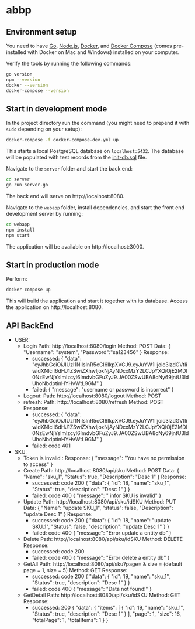 # abbp

## Environment setup

You need to have [Go](https://golang.org/),
[Node.js](https://nodejs.org/),
[Docker](https://www.docker.com/), and
[Docker Compose](https://docs.docker.com/compose/)
(comes pre-installed with Docker on Mac and Windows)
installed on your computer.

Verify the tools by running the following commands:

```sh
go version
npm --version
docker --version
docker-compose --version
```

## Start in development mode

In the project directory run the command (you might
need to prepend it with `sudo` depending on your setup):

```sh
docker-compose -f docker-compose-dev.yml up
```

This starts a local PostgreSQL database on `localhost:5432`.
The database will be populated with test records from the
[init-db.sql](init-db.sql) file.

Navigate to the `server` folder and start the back end:

```sh
cd server
go run server.go
```

The back end will serve on http://localhost:8080.

Navigate to the `webapp` folder, install dependencies,
and start the front end development server by running:

```sh
cd webapp
npm install
npm start
```

The application will be available on http://localhost:3000.

## Start in production mode

Perform:

```sh
docker-compose up
```

This will build the application and start it together with
its database. Access the application on http://localhost:8080.

## API BackEnd

- USER:
  - Login
    Path: http://localhost:8080/login
    Method: POST
    Data: {
    "Username": "system",
    "Password":"sa123456"
    }
    Response:
    - successed:
      {
      "data": "eyJhbGciOiJIUzI1NiIsInR5cCI6IkpXVCJ9.eyJuYW1lIjoic3lzdGVtIiwidXNlciI6dHJ1ZSwiZXhwIjoxNjAyNDcxMzY2LCJpYXQiOjE2MDI0NzEwNjYsImlzcyI6ImdvbGFuZyJ9.JA00ZSwUBA8cNy69jntU3ldUhoNbdptinHYHvWtL9GM"
      }
    - failed:
      {
      "message": "username or password is incorrect"
      }
  - Logout:
    Path: http://localhost:8080/logout
    Method: POST
  - refresh:
    Path: http://localhost:8080/refresh
    Method: POST
    Response:
    - successed:
      {
      "data": "eyJhbGciOiJIUzI1NiIsInR5cCI6IkpXVCJ9.eyJuYW1lIjoic3lzdGVtIiwidXNlciI6dHJ1ZSwiZXhwIjoxNjAyNDcxMzY2LCJpYXQiOjE2MDI0NzEwNjYsImlzcyI6ImdvbGFuZyJ9.JA00ZSwUBA8cNy69jntU3ldUhoNbdptinHYHvWtL9GM"
      }
    - failed: code 401
- SKU:
  - Token is invalid :
    Response:
    {
    "message": "You have no permission to access"
    }
  - Create
    Path: http://localhost:8080/api/sku
    Method: POST
    Data:
    {
    "Name": "sku_1",
    "Status": true,
    "Description": "Desc 1"
    }
    Response:
    - successed: code 200
      {
      "data": {
      "id": 18,
      "name": "sku_1",
      "Status": true,
      "description": "Desc 1"
      }
      }
    - failed: code 400
      {
      "message": " infor SKU is invalid"
      }
  - Update
    Path: http://localhost:8080/api/sku/idSKU
    Method: PUT
    Data:
    {
    "Name": "update SKU_1",
    "status": false,
    "Description": "update Desc 1"
    }
    Response:
    - successed: code 200
      {
      "data": {
      "id": 18,
      "name": "update SKU_1",
      "Status": false,
      "description": "update Desc 1"
      }
      }
    - failed: code 400
      {
      "message": "Error update a entity db"
      }
  - Delete
    Path: http://localhost:8080/api/sku/idSKU
    Method: DELETE
    Response:
    - successed: code 200
    - failed: code 400
      {
      "message": "Error delete a entity db"
      }
  - GetAll
    Path: http://localhost:8080/api/sku?page= & size = (default page = 1, size = 5)
    Method: GET
    Response:
    - successed: code 200
      {
      "data": {
      "id": 19,
      "name": "sku_1",
      "Status": true,
      "description": "Desc 1"
      }
      }
    - failed: code 400
      {
      "message": "Data not found!"
      }
  - GetDetail
    Path: http://localhost:8080/api/sku/idSKU
    Method: GET
    Response:
    - successed: 200
      {
      "data": {
      "items": [
      {
      "id": 19,
      "name": "sku_1",
      "Status": true,
      "description": "Desc 1"
      }
      ],
      "page": 1,
      "size": 16,
      "totalPage": 1,
      "totalItems": 1
      }
      }
